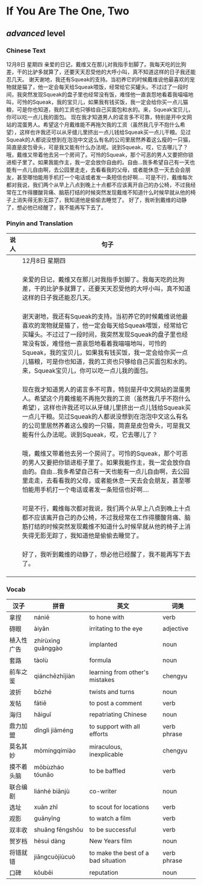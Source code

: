 # If You Are The One, Two
## *advanced* level

### Chinese Text
12月8日 星期四
亲爱的日记，戴维又在那儿对我指手划脚了。我每天吃的比狗差，干的比驴多就算了，还要天天忍受他的大呼小叫，真不知道这样的日子我还能忍几天。
谢天谢地，我还有Squeak的支持。当初养它的时候戴维说他最喜欢的宠物就是猫了，他一定会每天给Squeak喂饭，经常给它买罐头。不过过了一段时间，我突然发现Squeak的盘子里也经常没有饭，难怪他一直哀怨地看着我喵喵地叫，可怜的Squeak，我的宝贝儿，如果我有钱买饭，我一定会给你买一点儿猫粮，可是你也知道，我的工资也只够给自己买面包和水的。来，Squeak宝贝儿，你可以吃一点儿我的面包。
现在我才知道男人的诺言多不可靠，特别是开中文网站的混蛋男人。希望这个月戴维能不再拖欠我的工资（虽然我几乎不抱什么希望），这样也许我还可以从牙缝儿里挤出一点儿钱给Squeak买一点儿干粮。见过Squeak的人都说没想到在泡泡中文这么有名的公司里居然养着这么瘦的一只猫，简直是皮包骨头，可是我又能有什么办法呢。说到Squeak，哎，它去哪儿了？
哦，戴维又带着他去另一个房间了。可怜的Squeak，那个可恶的男人又要把你锁进柜子里了。如果我能作主，我一定会放你自由的。自由...我多希望自己有一天也能有一点儿自由啊，去公园里走走，去看看我的父母，或者能休息一天去会会朋友，甚至哪怕能用手机打一个电话或者发一条短信也好啊....
可是不行，戴维每次都对我说，我们两个从早上八点到晚上十点都不应该离开自己的办公椅，不过我经常在工作得腰酸背痛、脑筋打结的时候突然发现戴维不知道什么时候早就从他的椅子上消失得无影无踪了，我知道他是偷偷去睡觉了。
好了，我听到戴维的动静了，想必他已经醒了，我不能再写下去了。

### Pinyin and Translation
|说人|句子|
|----|----|
||12月8日 星期四<br /><br />|
||亲爱的日记，戴维又在那儿对我指手划脚了。我每天吃的比狗差，干的比驴多就算了，还要天天忍受他的大呼小叫，真不知道这样的日子我还能忍几天。<br /><br />|
||谢天谢地，我还有Squeak的支持。当初养它的时候戴维说他最喜欢的宠物就是猫了，他一定会每天给Squeak喂饭，经常给它买罐头。不过过了一段时间，我突然发现Squeak的盘子里也经常没有饭，难怪他一直哀怨地看着我喵喵地叫，可怜的Squeak，我的宝贝儿，如果我有钱买饭，我一定会给你买一点儿猫粮，可是你也知道，我的工资也只够给自己买面包和水的。来，Squeak宝贝儿，你可以吃一点儿我的面包。<br /><br />|
||现在我才知道男人的诺言多不可靠，特别是开中文网站的混蛋男人。希望这个月戴维能不再拖欠我的工资（虽然我几乎不抱什么希望），这样也许我还可以从牙缝儿里挤出一点儿钱给Squeak买一点儿干粮。见过Squeak的人都说没想到在泡泡中文这么有名的公司里居然养着这么瘦的一只猫，简直是皮包骨头，可是我又能有什么办法呢。说到Squeak，哎，它去哪儿了？<br /><br />|
||哦，戴维又带着他去另一个房间了。可怜的Squeak，那个可恶的男人又要把你锁进柜子里了。如果我能作主，我一定会放你自由的。自由...我多希望自己有一天也能有一点儿自由啊，去公园里走走，去看看我的父母，或者能休息一天去会会朋友，甚至哪怕能用手机打一个电话或者发一条短信也好啊....<br /><br />|
||可是不行，戴维每次都对我说，我们两个从早上八点到晚上十点都不应该离开自己的办公椅，不过我经常在工作得腰酸背痛、脑筋打结的时候突然发现戴维不知道什么时候早就从他的椅子上消失得无影无踪了，我知道他是偷偷去睡觉了。<br /><br />|
||好了，我听到戴维的动静了，想必他已经醒了，我不能再写下去了。<br /><br />|
### Vocab
|汉子|拼音|英文|词类|
|----|----|----|----|
|拿捏|nániē|to hone with|verb|
|碍眼|àiyǎn|irritating to the eye|adjective|
|植入性广告|zhírùxìng guǎnggào|implanted|noun|
|套路|tàolù|formula|noun|
|前车之鉴|qiánchēzhījiàn|learning from other's mistakes|chengyu|
|波折|bōzhé|twists and turns|noun|
|发帖|fātiě|to post a comment|verb|
|海归|hǎiguī|repatriating Chinese|noun|
|鼎力加盟|dǐnglì jiāméng|to support with all efforts|verb phrase|
|莫名其妙|mòmíngqímiào|miraculous, inexplicable|chengyu|
|摸不着头脑|mōbùzháo tóunǎo|to be baffled|verb|
|联合编剧|liánhé biānjù|co-writer|noun|
|选址|xuǎn zhǐ|to scout for locations|verb|
|观影|guānyǐng|to watch a film|verb|
|双丰收|shuāng fēngshōu|to be successful|verb|
|贺岁档|hèsuì dàng|New Years film|noun|
|将错就错|jiāngcuòjiùcuò|to make the best of a bad situation|verb phrase|
|口碑|kǒubēi|reputation|noun|